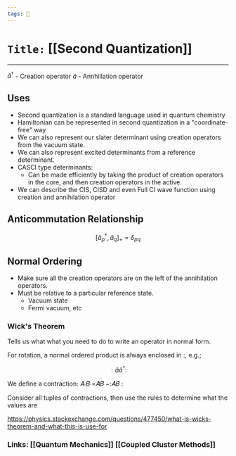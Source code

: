```yaml
---
tags: 🧪
---
```

# `Title:` [[Second Quantization]]
--- 



$\hat{a}^{\dagger}$ - Creation operator
$\hat{a}$ - Annhillation operator


## Uses 
- Second quantization is a standard language used in quantum chemistry
- Hamiltonian can be represented in second quantization in a "coordinate-free" way
-  We can also represent our slater determinant using creation operators from the vacuum state. 
- We can also represent excited determinants from a reference determinant. 
- CASCI type determinants:
    - Can be made efficiently by taking the product of creation operators in the core, and then creation operators in the active. 
- We can describe the CIS, CISD and even Full CI wave function using creation and annihilation operator


## Anticommutation Relationship
$$[\hat{a}^{\dagger}_p,\hat{a}_q]_+ = \delta_{pq}$$



## Normal Ordering 
- Make sure all the creation operators are on the left of the annihilation operators. 
- Must be relative to a particular reference state. 
	- Vacuum state 
	- Fermi vacuum, etc
	

### Wick's Theorem

Tells us what what you need to do to write an operator in normal form. 

For rotation, a normal ordered product is always enclosed in :, e.g.;

$$: \hat{a} \hat{a}^{\dagger} :$$


We define a contraction:
𝐴̂∙𝐵̂∙=𝐴̂𝐵̂ −:𝐴̂𝐵̂ :


Consider all tuples of contractions, then use the rules to determine what the values are 



https://physics.stackexchange.com/questions/477450/what-is-wicks-theorem-and-what-this-is-use-for


### Links: [[Quantum Mechanics]] [[Coupled Cluster Methods]]


